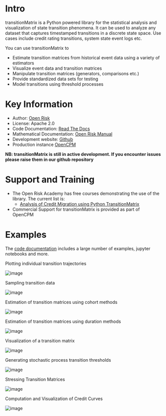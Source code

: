 Intro
=========================
transitionMatrix is a Python powered library for the statistical analysis and visualization of state transition 
phenomena. It can be used to analyze any dataset that captures timestamped transitions in a discrete state space. 
Use cases include credit rating transitions, system state event logs etc. 

You can use transitionMatrix to

- Estimate transition matrices from historical event data using a variety of estimators
- Visualize event data and transition matrices
- Manipulate transition matrices (generators, comparisons etc.)
- Provide standardized data sets for testing
- Model transitions using threshold processes

Key Information
================

* Author: [Open Risk](http://www.openriskmanagement.com)
* License: Apache 2.0
* Code Documentation: [Read The Docs](https://transitionmatrix.readthedocs.io/en/latest/index.html)
* Mathematical Documentation: [Open Risk Manual](https://www.openriskmanual.org/wiki/Transition_Matrix)
* Development website: [Github](https://github.com/open-risk/transitionMatrix)
* Production instance [OpenCPM](https://www.opencpm.com)

**NB: transitionMatrix is still in active development. If you encounter issues please raise them in our
github repository**

Support and Training
=========================

* The Open Risk Academy has free courses demonstrating the use of the library. The current list is: 
    * [Analysis of Credit Migration using Python TransitionMatrix](https://www.openriskacademy.com/course/view.php?id=38)
* Commercial Support for transitionMatrix is provided as part of OpenCPM

</pre>


Examples
========

The [code documentation](https://transitionmatrix.readthedocs.io/en/latest/index.html) includes a 
large number of examples, jupyter notebooks and more. 


Plotting individual transition trajectories

![image](examples/single_entity.png)

Sampling transition data

![image](examples/sampled_histories.png)

Estimation of transition matrices using cohort methods

![image](examples/estimation.png)

Estimation of transition matrices using duration methods

![image](examples/transition_probabilities.png)

Visualization of a transition matrix

![image](examples/TransitionMatrix.png)

Generating stochastic process transition thresholds

![image](examples/Thresholds.png)

Stressing Transition Matrices

![image](examples/stressed_density.png)

Computation and Visualization of Credit Curves

![image](examples/credit_curves.png)

